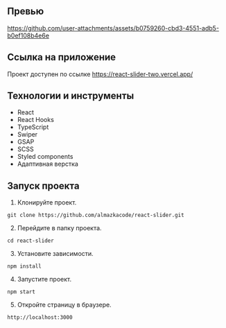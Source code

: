 ## Превью
https://github.com/user-attachments/assets/b0759260-cbd3-4551-adb5-b0ef108b4e6e

## Ссылка на приложение

Проект доступен по ссылке https://react-slider-two.vercel.app/

## Технологии и инструменты

- React
- React Нooks
- TypeScript
- Swiper
- GSAP
- SCSS
- Styled components
- Адаптивная верстка

## Запуск проекта

1. Клонируйте проект.

```
git clone https://github.com/almazkacode/react-slider.git
```

2. Перейдите в папку проекта.

```
cd react-slider
```

3. Установите зависимости.

```
npm install
```

4. Запустите проект.

```
npm start
```

5. Откройте страницу в браузере.

```
http://localhost:3000
```
